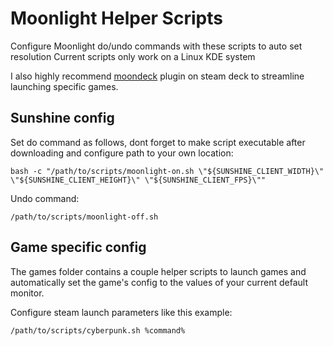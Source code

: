 # Moonlight Helper Scripts

Configure Moonlight do/undo commands with these scripts to auto set resolution
Current scripts only work on a Linux KDE system

I also highly recommend [moondeck](https://github.com/FrogTheFrog/moondeck) plugin on steam deck to streamline launching specific games.

## Sunshine config

Set do command as follows, dont forget to make script executable after downloading and configure path to your own location:

``` bash -c "/path/to/scripts/moonlight-on.sh \"${SUNSHINE_CLIENT_WIDTH}\" \"${SUNSHINE_CLIENT_HEIGHT}\" \"${SUNSHINE_CLIENT_FPS}\"" ```

Undo command:

``` /path/to/scripts/moonlight-off.sh ```

## Game specific config

The games folder contains a couple helper scripts to launch games and automatically set the game's config to the values of your current default monitor.

Configure steam launch parameters like this example:

``` /path/to/scripts/cyberpunk.sh %command% ```
